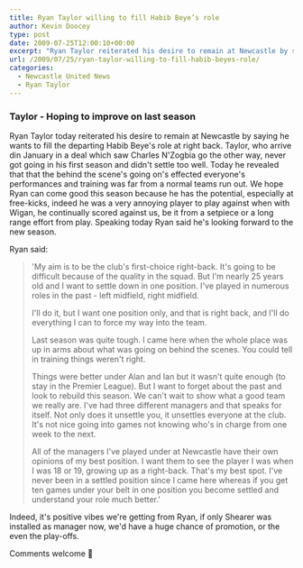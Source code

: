 ```yaml
---
title: Ryan Taylor willing to fill Habib Beye’s role
author: Kevin Doocey
type: post
date: 2009-07-25T12:00:10+00:00
excerpt: "Ryan Taylor reiterated his desire to remain at Newcastle by saying he wants to fill the departing"
url: /2009/07/25/ryan-taylor-willing-to-fill-habib-beyes-role/
categories:
  - Newcastle United News
  - Ryan Taylor
---
```


### Taylor - Hoping to improve on last season

Ryan Taylor today reiterated his desire to remain at Newcastle by saying he wants to fill the departing Habib Beye's role at right back. Taylor, who arrive din January in a deal which saw Charles N'Zogbia go the other way, never got going in his first season and didn't settle too well. Today he revealed that that the behind the scene's going on's effected everyone's performances and training was far from a normal teams run out. We hope Ryan can come good this season because he has the potential, especially at free-kicks, indeed he was a very annoying player to play against when with Wigan, he continually scored against us, be it from a setpiece or a long range effort from play. Speaking today Ryan said he's looking forward to the new season.

Ryan said:

> 'My aim is to be the club's first-choice right-back. It's going to be difficult because of the quality in the squad. But I'm nearly 25 years old and I want to settle down in one position. I've played in numerous roles in the past - left midfield, right midfield.
>
> I'll do it, but I want one position only, and that is right back, and I'll do everything I can to force my way into the team.
>
> Last season was quite tough. I came here when the whole place was up in arms about what was going on behind the scenes. You could tell in training things weren't right.
>
> Things were better under Alan and Ian but it wasn't quite enough (to stay in the Premier League). But I want to forget about the past and look to rebuild this season. We can't wait to show what a good team we really are. I've had three different managers and that speaks for itself. Not only does it unsettle you, it unsettles everyone at the club. It's not nice going into games not knowing who's in charge from one week to the next.
>
> All of the managers I've played under at Newcastle have their own opinions of my best position. I want them to see the player I was when I was 18 or 19, growing up as a right-back. That's my best spot. I've never been in a settled position since I came here whereas if you get ten games under your belt in one position you become settled and understand your role much better.'

Indeed, it's positive vibes we're getting from Ryan, if only Shearer was installed as manager now, we'd have a huge chance of promotion, or the even the play-offs.

Comments welcome 🙂
